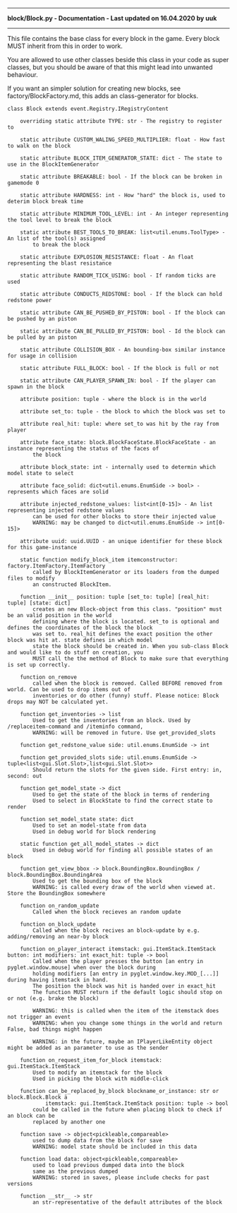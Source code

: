 ----

**block/Block.py - Documentation - Last updated on 16.04.2020 by uuk**

----

This file contains the base class for every block in the game. Every block MUST inherit from this in order to work.

You are allowed to use other classes beside this class in your code as super classes, but you should be aware of that
this might lead into unwanted behaviour.

If you want an simpler solution for creating new blocks, see factory/BlockFactory.md, this adds an class-generator for blocks.

    class Block extends event.Registry.IRegistryContent
    
        overriding static attribute TYPE: str - The registry to register to
        
        static attribute CUSTOM_WALING_SPEED_MULTIPLIER: float - How fast to walk on the block
        
        static attribute BLOCK_ITEM_GENERATOR_STATE: dict - The state to use in the BlockItemGenerator
        
        static attribute BREAKABLE: bool - If the block can be broken in gamemode 0
        
        static attribute HARDNESS: int - How "hard" the block is, used to deterim block break time
        
        static attribute MINIMUM_TOOL_LEVEL: int - An integer representing the tool level to break the block
        
        static attribute BEST_TOOLS_TO_BREAK: list<util.enums.ToolType> - An list of the tool(s) assigned
            to break the block
            
        static attribute EXPLOSION_RESISTANCE: float - An float representing the blast resistance
        
        static attribute RANDOM_TICK_USING: bool - If random ticks are used
        
        static attribute CONDUCTS_REDSTONE: bool - If the block can hold redstone power
        
        static attribute CAN_BE_PUSHED_BY_PISTON: bool - If the block can be pushed by an piston
        
        static attribute CAN_BE_PULLED_BY_PISTON: bool - Id the block can be pulled by an piston
        
        static attribute COLLISION_BOX - An bounding-box similar instance for usage in collision
        
        static attribute FULL_BLOCK: bool - If the block is full or not
        
        static attribute CAN_PLAYER_SPAWN_IN: bool - If the player can spawn in the block
        
        attribute position: tuple - where the block is in the world
        
        attribute set_to: tuple - the block to which the block was set to
        
        attribute real_hit: tuple: where set_to was hit by the ray from player
    
        attribute face_state: block.BlockFaceState.BlockFaceState - an instance representing the status of the faces of
            the block
        
        attribute block_state: int - internally used to determin which model state to select 
        
        attribute face_solid: dict<util.enums.EnumSide -> bool> - represents which faces are solid
        
        attribute injected_redstone_values: list<int[0-15]> - An list representing injected redstone values
            can be used for other blocks to store their injected value
            WARNING: may be changed to dict<util.enums.EnumSide -> int[0-15]>
        
        attribute uuid: uuid.UUID - an unique identifier for these block for this game-instance
        
        static function modify_block_item itemconstructor: factory.ItemFactory.ItemFactory
            called by BlockItemGenerator or its loaders from the dumped files to modify
            an constructed BlockItem.       
        
        function __init__ position: tuple [set_to: tuple] [real_hit: tuple] [state: dict]
            creates an new Block-object from this class. "position" must be an valid position in the world
            defining where the block is located. set_to is optional and defines the coordinates of the block the block 
            was set to. real_hit defines the exact position the other block was hit at. state defines in which model 
            state the block should be created in. When you sub-class Block and would like to do stuff on creation, you
            MUST call the the method of Block to make sure that everything is set up correctly.
            
        function on_remove
            called when the block is removed. Called BEFORE removed from world. Can be used to drop items out of
            inventories or do other (funny) stuff. Please notice: Block drops may NOT be calculated yet.
            
        function get_inventories -> list
            Used to get the inventories from an block. Used by /replaceitem-command and /iteminfo command,
            WARNING: will be removed in future. Use get_provided_slots
            
        function get_redstone_value side: util.enums.EnumSide -> int
        
        function get_provided_slots side: util.enums.EnumSide -> tuple<list<gui.Slot.Slot>,list<gui.Slot.Slot>>
            Should return the slots for the given side. First entry: in, second: out
            
        function get_model_state -> dict
            Used to get the state of the block in terms of rendering
            Used to select in BlockState to find the correct state to render
                    
        function set_model_state state: dict
            Used to set an model-state from data
            Used in debug world for block rendering
            
        static function get_all_model_states -> dict
            Used in debug world for finding all possible states of an block

        function get_view_bbox -> block.BoundingBox.BoundingBox / block.BoundingBox.BoundingArea
            Used to get the bounding box of the block
            WARNING: is called every draw of the world when viewed at. Store the BoundingBox somewhere

        function on_random_update
            Called when the block recieves an random update
        
        function on_block_update
            Called when the block recives an block-update by e.g. adding/removing an near-by block
            
        function on_player_interact itemstack: gui.ItemStack.ItemStack button: int modifiers: int exact_hit: tuple -> bool
            Called when the player presses the button [an entry in pyglet.window.mouse] when over the block during 
            holding modifiers [an entry in pyglet.window.key.MOD_[...]] during having itemstack in hand. 
            The position the block was hit is handed over in exact_hit
            The function MUST return if the default logic should stop on or not (e.g. brake the block)
            
            WARNING: this is called when the item of the itemstack does not trigger an event
            WARNING: when you change some things in the world and return False, bad things might happen
            
            WARNING: in the future, maybe an IPlayerLikeEntity object might be added as an parameter to use as the sender
            
        function on_request_item_for_block itemstack: gui.ItemStack.ItemStack
            Used to modify an itemstack for the block
            Used in picking the block with middle-click
            
        function can_be_replaced_by_block blockname_or_instance: str or block.Block.Block ä
                itemstack: gui.ItemStack.ItemStack position: tuple -> bool
            could be called in the future when placing block to check if an block can be
            replaced by another one
         
        function save -> object<pickleable,compareable>
            used to dump data from the block for save
            WARNING: model state should be included in this data
            
        function load data: object<pickleable,compareable>
            used to load previous dumped data into the block
            same as the previous dumped
            WARNING: stored in saves, please include checks for past versions
            
        function __str__ -> str
            an str-representative of the default attributes of the block
